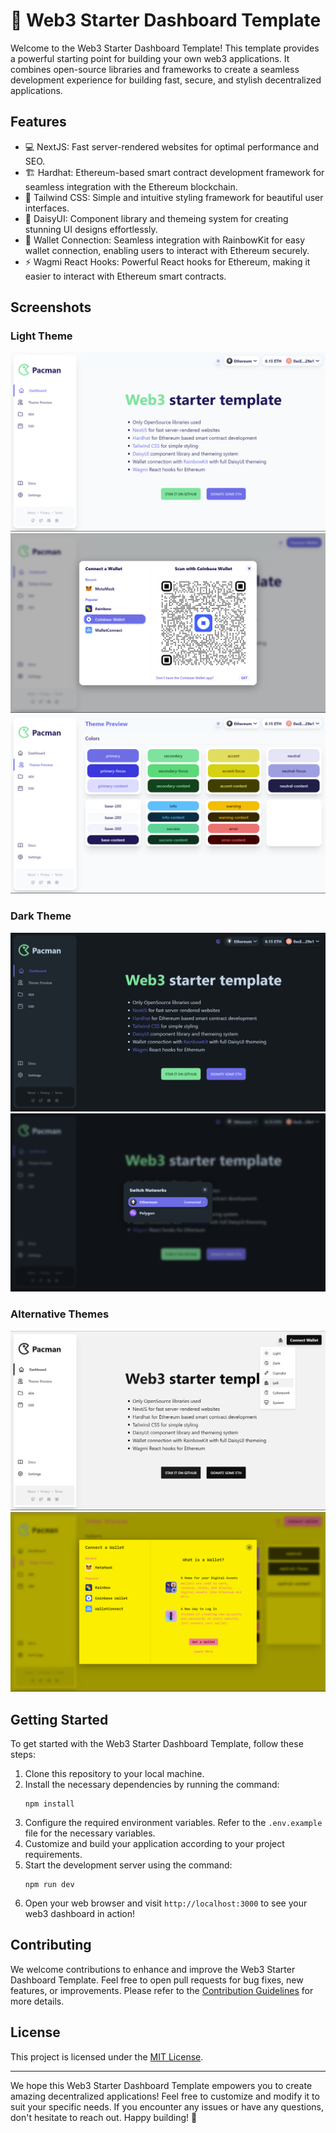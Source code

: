 # 🚀 Web3 Starter Dashboard Template

Welcome to the Web3 Starter Dashboard Template! This template provides a powerful starting point for building your own web3 applications. It combines open-source libraries and frameworks to create a seamless development experience for building fast, secure, and stylish decentralized applications.

## Features

- 💻 NextJS: Fast server-rendered websites for optimal performance and SEO.
- 🏗️ Hardhat: Ethereum-based smart contract development framework for seamless integration with the Ethereum blockchain.
- 🎨 Tailwind CSS: Simple and intuitive styling framework for beautiful user interfaces.
- 🌼 DaisyUI: Component library and themeing system for creating stunning UI designs effortlessly.
- 💼 Wallet Connection: Seamless integration with RainbowKit for easy wallet connection, enabling users to interact with Ethereum securely.
- ⚡️ Wagmi React Hooks: Powerful React hooks for Ethereum, making it easier to interact with Ethereum smart contracts.

## Screenshots

### Light Theme

![Light Theme 1](screenshots/light.png)
![White Theme 2](screenshots/light-wallet.png)
![White Theme 2](screenshots/light-tp.png)

### Dark Theme

![Dark Theme 1](screenshots/dark.png)
![Dark Theme 2](screenshots/dark-chain.png)

### Alternative Themes

![Theme 1](screenshots/lofi.png)
![Theme 2](screenshots/cyber.png)

## Getting Started

To get started with the Web3 Starter Dashboard Template, follow these steps:

1. Clone this repository to your local machine.
2. Install the necessary dependencies by running the command:
   ```
   npm install
   ```
3. Configure the required environment variables. Refer to the `.env.example` file for the necessary variables.
4. Customize and build your application according to your project requirements.
5. Start the development server using the command:
   ```
   npm run dev
   ```
6. Open your web browser and visit `http://localhost:3000` to see your web3 dashboard in action!

## Contributing

We welcome contributions to enhance and improve the Web3 Starter Dashboard Template. Feel free to open pull requests for bug fixes, new features, or improvements. Please refer to the [Contribution Guidelines](CONTRIBUTING.md) for more details.

## License

This project is licensed under the [MIT License](LICENSE).

---

We hope this Web3 Starter Dashboard Template empowers you to create amazing decentralized applications! Feel free to customize and modify it to suit your specific needs. If you encounter any issues or have any questions, don't hesitate to reach out. Happy building! 🎉
